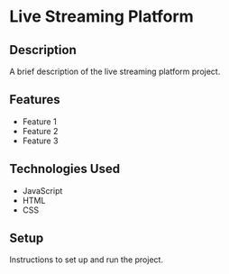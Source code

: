 # Live Streaming Platform

## Description

A brief description of the live streaming platform project.

## Features

- Feature 1
- Feature 2
- Feature 3

## Technologies Used

- JavaScript
- HTML
- CSS

## Setup

Instructions to set up and run the project.
